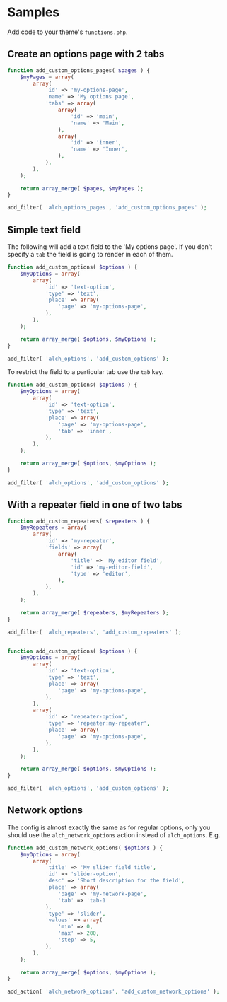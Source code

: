 # Samples

Add code to your theme's `functions.php`.

## Create an options page with 2 tabs

```php
function add_custom_options_pages( $pages ) {
    $myPages = array(
        array(
            'id' => 'my-options-page',
            'name' => 'My options page',
            'tabs' => array(
                array(
                    'id' => 'main',
                    'name' => 'Main',
                ),
                array(
                    'id' => 'inner',
                    'name' => 'Inner',
                ),
            ),
        ),
    );

    return array_merge( $pages, $myPages );
}

add_filter( 'alch_options_pages', 'add_custom_options_pages' );
```

## Simple text field

The following will add a text field to the 'My options page'. If you don't specify a `tab` the field is going to render in each of them.

```php
function add_custom_options( $options ) {
    $myOptions = array(
        array(
            'id' => 'text-option',
            'type' => 'text',
            'place' => array(
                'page' => 'my-options-page',
            ),
        ),
    );

    return array_merge( $options, $myOptions );
}

add_filter( 'alch_options', 'add_custom_options' );
```

To restrict the field to a particular tab use the `tab` key.

```php
function add_custom_options( $options ) {
    $myOptions = array(
        array(
            'id' => 'text-option',
            'type' => 'text',
            'place' => array(
                'page' => 'my-options-page',
                'tab' => 'inner',
            ),
        ),
    );

    return array_merge( $options, $myOptions );
}

add_filter( 'alch_options', 'add_custom_options' );
```

## With a repeater field in one of two tabs

```php
function add_custom_repeaters( $repeaters ) {
	$myRepeaters = array(
		array(
			'id' => 'my-repeater',
			'fields' => array(
				array(
					'title' => 'My editor field',
					'id' => 'my-editor-field',
					'type' => 'editor',
				),
			),
		),
	);

	return array_merge( $repeaters, $myRepeaters );
}

add_filter( 'alch_repeaters', 'add_custom_repeaters' );


function add_custom_options( $options ) {
    $myOptions = array(
        array(
            'id' => 'text-option',
            'type' => 'text',
            'place' => array(
                'page' => 'my-options-page',
            ),
        ),
        array(
            'id' => 'repeater-option',
            'type' => 'repeater:my-repeater',
            'place' => array(
                'page' => 'my-options-page',
            ),
        ),
    );

    return array_merge( $options, $myOptions );
}

add_filter( 'alch_options', 'add_custom_options' );
```

## Network options

The config is almost exactly the same as for regular options, only you should use the `alch_network_options` action instead of `alch_options`. E.g.

```php
function add_custom_network_options( $options ) {
    $myOptions = array(
        array(
            'title' => 'My slider field title',
            'id' => 'slider-option',
            'desc' => 'Short description for the field',
            'place' => array(
                'page' => 'my-network-page',
                'tab' => 'tab-1'
            ),
            'type' => 'slider',
            'values' => array(
                'min' => 0,
                'max' => 200,
                'step' => 5,
            ),
        ),
    );

    return array_merge( $options, $myOptions );
}

add_action( 'alch_network_options', 'add_custom_network_options' );
```